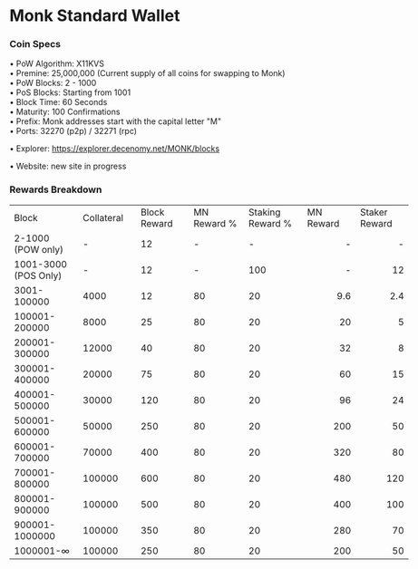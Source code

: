 Monk Standard Wallet
=====================================

### Coin Specs

• PoW Algorithm: X11KVS  
• Premine: 25,000,000 (Current supply of all coins for swapping to Monk)  
• PoW Blocks: 2 - 1000  
• PoS Blocks: Starting from 1001  
• Block Time: 60 Seconds    
• Maturity: 100 Confirmations  
• Prefix: Monk addresses start with the capital letter "M"  
• Ports: 32270 (p2p) / 32271 (rpc)

• Explorer: https://explorer.decenomy.net/MONK/blocks

• Website: new site in progress

### Rewards Breakdown
<table border=0 cellpadding=0 cellspacing=0 width=701 class=xl6553517252
 style='border-collapse:collapse;table-layout:fixed;width:528pt'>
 <col class=xl6553517252 width=139 style='mso-width-source:userset;mso-width-alt:
 4785;width:104pt'>
 <col class=xl6553517252 width=107 span=2 style='mso-width-source:userset;
 mso-width-alt:3702;width:81pt'>
 <col class=xl6553517252 width=134 style='mso-width-source:userset;mso-width-alt:
 4608;width:100pt'>
 <col class=xl6553517252 width=107 span=2 style='mso-width-source:userset;
 mso-width-alt:3702;width:81pt'>
 <tr height=21 style='mso-height-source:userset;height:15.75pt'>
  <td height=21 class=xl6317252 width=189 style='height:15.75pt;width:104pt'>Block</td>
  <td class=xl6317252 width=107 style='width:81pt'>Collateral</td>
  <td class=xl6317252 width=94 style='width:81pt'>Block Reward</td>
  <td class=xl6317252 width=107 style='width:81pt'>MN Reward %</td>
  <td class=xl6317252 width=134 style='width:100pt'>Staking Reward %</td>
  <td class=xl6317252 width=94 style='width:81pt'>MN Reward</td>
  <td class=xl6317252 width=94 style='width:81pt'>Staker Reward</td>
 </tr>
 <tr height=21 style='mso-height-source:userset;height:15.75pt'>
  <td height=21 class=xl6417252 style='height:15.75pt'>2-1000 (POW only)</td>
  <td class=xl6517252>-</td>
  <td class=xl6517252>12</td>
  <td class=xl6617252>-</td>
  <td class=xl6617252>-</td>
  <td class=xl6717252 align=right>-</td>
  <td class=xl6553517252 align=right>-</td>
 </tr>
 <tr height=21 style='mso-height-source:userset;height:15.75pt'>
  <td height=21 class=xl6417252 style='height:15.75pt'>1001-3000 (POS Only)</td>
  <td class=xl6517252>-</td>
  <td class=xl6617252>12</td>
  <td class=xl6617252>-</td>
  <td class=xl6617252>100</td>
  <td class=xl6717252 align=right>-</td>
  <td class=xl6817252 align=right>12</td>
 </tr>
 <tr height=21 style='mso-height-source:userset;height:15.75pt'>
  <td height=21 class=xl6417252 style='height:15.75pt'>3001-100000</td>
  <td class=xl6517252>4000</td>
  <td class=xl6617252>12</td>
  <td class=xl6617252>80</td>
  <td class=xl6617252>20</td>
  <td class=xl6717252 align=right>9.6</td>
  <td class=xl6817252 align=right>2.4</td>
 </tr>
 <tr height=21 style='mso-height-source:userset;height:15.75pt'>
  <td height=21 class=xl6417252 style='height:15.75pt'>100001-200000</td>
  <td class=xl6517252>8000</td>
  <td class=xl6617252>25</td>
  <td class=xl6617252>80</td>
  <td class=xl6617252>20</td>
  <td class=xl6717252 align=right>20</td>
  <td class=xl6817252 align=right>5</td>
 </tr>
 <tr height=21 style='mso-height-source:userset;height:15.75pt'>
  <td height=21 class=xl6417252 style='height:15.75pt'>200001-300000</td>
  <td class=xl6517252>12000</td>
  <td class=xl6617252>40</td>
  <td class=xl6617252>80</td>
  <td class=xl6617252>20</td>
  <td class=xl6717252 align=right>32</td>
  <td class=xl6817252 align=right>8</td>
 </tr>
 <tr height=21 style='mso-height-source:userset;height:15.75pt'>
  <td height=21 class=xl6417252 style='height:15.75pt'>300001-400000</td>
  <td class=xl6517252>20000</td>
  <td class=xl6617252>75</td>
  <td class=xl6617252>80</td>
  <td class=xl6617252>20</td>
  <td class=xl6717252 align=right>60</td>
  <td class=xl6817252 align=right>15</td>
 </tr>
 <tr height=21 style='mso-height-source:userset;height:15.75pt'>
  <td height=21 class=xl6417252 style='height:15.75pt'>400001-500000</td>
  <td class=xl6517252>30000</td>
  <td class=xl6617252>120</td>
  <td class=xl6617252>80</td>
  <td class=xl6617252>20</td>
  <td class=xl6717252 align=right>96</td>
  <td class=xl6817252 align=right>24</td>
 </tr>
 <tr height=21 style='mso-height-source:userset;height:15.75pt'>
  <td height=21 class=xl6417252 style='height:15.75pt'>500001-600000</td>
  <td class=xl6517252>50000</td>
  <td class=xl6617252>250</td>
  <td class=xl6617252>80</td>
  <td class=xl6617252>20</td>
  <td class=xl6717252 align=right>200</td>
  <td class=xl6817252 align=right>50</td>
 </tr>
 <tr height=21 style='mso-height-source:userset;height:15.75pt'>
   <td height=21 class=xl6417252 style='height:15.75pt'>600001-700000</td>
   <td class=xl6517252>70000</td>
   <td class=xl6617252>400</td>
   <td class=xl6617252>80</td>
   <td class=xl6617252>20</td>
   <td class=xl6717252 align=right>320</td>
   <td class=xl6817252 align=right>80</td>
 </tr>
 <tr height=21 style='mso-height-source:userset;height:15.75pt'>
  <td height=21 class=xl6417252 style='height:15.75pt'>700001-800000</td>
  <td class=xl6517252>100000</td>
  <td class=xl6617252>600</td>
  <td class=xl6617252>80</td>
  <td class=xl6617252>20</td>
  <td class=xl6717252 align=right>480</td>
  <td class=xl6817252 align=right>120</td>
 </tr>
 <tr height=21 style='mso-height-source:userset;height:15.75pt'>
  <td height=21 class=xl6417252 style='height:15.75pt'>800001-900000</td>
  <td class=xl6517252>100000</td>
  <td class=xl6617252>500</td>
  <td class=xl6617252>80</td>
  <td class=xl6617252>20</td>
  <td class=xl6717252 align=right>400</td>
  <td class=xl6817252 align=right>100</td>
 </tr>
 <tr height=21 style='mso-height-source:userset;height:15.75pt'>
  <td height=21 class=xl6417252 style='height:15.75pt'>900001-1000000</td>
  <td class=xl6517252>100000</td>
  <td class=xl6617252>350</td>
  <td class=xl6617252>80</td>
  <td class=xl6617252>20</td>
  <td class=xl6717252 align=right>280</td>
  <td class=xl6817252 align=right>70</td>
 </tr>
 <tr height=21 style='mso-height-source:userset;height:15.75pt'>
  <td height=21 class=xl6417252 style='height:15.75pt'>1000001-∞</td>
  <td class=xl6517252>100000</td>
  <td class=xl6617252>250</td>
  <td class=xl6617252>80</td>
  <td class=xl6617252>20</td>
  <td class=xl6717252 align=right>200</td>
  <td class=xl6817252 align=right>50</td>
 </tr>
 </table>
